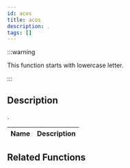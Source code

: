 ```yaml
---
id: acos
title: acos
description: .
tags: []
---
```


:::warning

This function starts with lowercase letter.

:::

## Description

.

| Name | Description |
| ---- | ----------- |


## Related Functions
